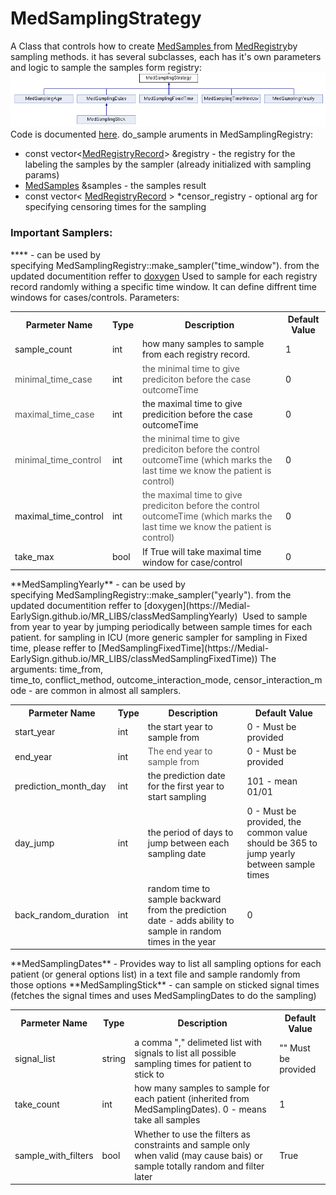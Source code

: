 # MedSamplingStrategy
A Class that controls how to create [MedSamples ](../MedSamples.md)from [MedRegistry](/Infrastructure%20C%20Library/MedProcessTools%20Library/MedRegistry)by sampling methods.
it has several subclasses, each has it's own parameters and logic to sample the samples form registry:
<img src="/attachments/9765342/10911920.png"/>
Code is documented [here](https://Medial-EarlySign.github.io/MR_LIBS/classMedSamplingStrategy).
do_sample aruments in MedSamplingRegistry:

- const vector<[MedRegistryRecord](https://Medial-EarlySign.github.io/MR_LIBS/classMedRegistryRecord)> &registry - the registry for the labeling the samples by the sampler (already initialized with sampling params)
- [MedSamples](/Infrastructure%20Home%20Page/MedProcessTools%20Library/MedRegistry) &samples - the samples result
- const vector< [MedRegistryRecord](https://Medial-EarlySign.github.io/MR_LIBS/classMedRegistryRecord) > *censor_registry - optional arg for specifying censoring times for the sampling
### Important Samplers:
**** - can be used by specifying MedSamplingRegistry::make_sampler("time_window"). from the updated documentition reffer to [doxygen](https://Medial-EarlySign.github.io/MR_LIBS/classMedSamplingTimeWindow)
Used to sample for each registry record randomly withing a specific time window.
It can define diffrent time windows for cases/controls.
Parameters:
<table><tbody>
<tr>
<th>Parmeter Name</th>
<th>Type</th>
<th>Description</th>
<th>Default Value</th>
</tr>
<tr>
<td>sample_count</td>
<td>int</td>
<td>how many samples to sample from each registry record.</td>
<td>1</td>
</tr>
<tr>
<td><span style="color: rgb(85,85,85);">minimal_time_case</span></td>
<td>int</td>
<td><span style="color: rgb(85,85,85);">the minimal time to give prediciton before the case outcomeTime</span></td>
<td>0</td>
</tr>
<tr>
<td><span style="color: rgb(85,85,85);">maximal_time_case</span></td>
<td>int</td>
<td>the maximal time to give predicition before the case outcomeTime</td>
<td>0</td>
</tr>
<tr>
<td><span style="color: rgb(85,85,85);">minimal_time_control</span></td>
<td>int</td>
<td><span style="color: rgb(85,85,85);">the minimal time to give prediciton before the control outcomeTime (which marks the last time we know the patient is control)</span></td>
<td>0</td>
</tr>
<tr>
<td>maximal_time_control</td>
<td>int</td>
<td><span style="color: rgb(85,85,85);">the maximal time to give prediciton before the control outcomeTime (which marks the last time we know the patient is control)</span></td>
<td>0</td>
</tr>
<tr>
<td>take_max</td>
<td>bool</td>
<td>If True will take maximal time window for case/control</td>
<td>0</td>
</tr>
</tbody></table>
**MedSamplingYearly** - can be used by specifying MedSamplingRegistry::make_sampler("yearly"). from the updated documentition reffer to [doxygen](https://Medial-EarlySign.github.io/MR_LIBS/classMedSamplingYearly) 
Used to sample from year to year by jumping periodically between sample times for each patient. for sampling in ICU (more generic sampler for sampling in Fixed time, please reffer to [MedSamplingFixedTime](https://Medial-EarlySign.github.io/MR_LIBS/classMedSamplingFixedTime))
The arguments: time_from, time_to, conflict_method, outcome_interaction_mode, censor_interaction_mode - are common in almost all samplers.
<table><tbody>
<tr>
<th>Parmeter Name</th>
<th>Type</th>
<th>Description</th>
<th>Default Value</th>
</tr>
<tr>
<td>start_year</td>
<td>int</td>
<td>the start year to sample from</td>
<td>0 - Must be provided</td>
</tr>
<tr>
<td>end_year</td>
<td>int</td>
<td><span style="color: rgb(85,85,85);">The end year to sample from</span></td>
<td>0 <span>- Must be provided</span></td>
</tr>
<tr>
<td>prediction_month_day</td>
<td>int</td>
<td>the prediction date for the first year to start sampling</td>
<td>101 - mean 01/01</td>
</tr>
<tr>
<td>day_jump</td>
<td>int</td>
<td>the period of days to jump between each sampling date</td>
<td>0 <span>- Must be provided, the common value should be 365 to jump yearly between sample times</span></td>
</tr>
<tr>
<td>back_random_duration</td>
<td>int</td>
<td>random time to sample backward from the prediction date - adds ability to sample in random times in the year</td>
<td>0</td>
</tr>
</tbody></table>
**MedSamplingDates** - Provides way to list all sampling options for each patient (or general options list) in a text file and sample randomly from those options
**MedSamplingStick** - can sample on sticked signal times (fetches the signal times and uses MedSamplingDates to do the sampling)
<table><tbody>
<tr>
<th>Parmeter Name</th>
<th>Type</th>
<th>Description</th>
<th>Default Value</th>
</tr>
<tr>
<td>signal_list</td>
<td>string</td>
<td>a comma <span>","</span> delimeted list with signals to list all possible sampling times for patient to stick to</td>
<td><span>"" Must be provided</span></td>
</tr>
<tr>
<td>take_count</td>
<td>int</td>
<td>how many samples to sample for each patient (inherited from MedSamplingDates). 0 - means take all samples</td>
<td>1</td>
</tr>
<tr>
<td>sample_with_filters</td>
<td>bool</td>
<td>Whether to use the filters as constraints and sample only when valid (may cause bais) or sample totally random and filter later</td>
<td>True</td>
</tr>
</tbody></table>
